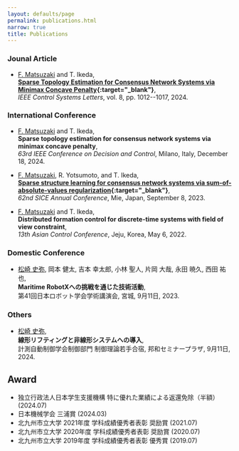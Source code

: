 ```yaml
---
layout: defaults/page
permalink: publications.html
narrow: true
title: Publications
---
```


### Jounal Article
* <u>F. Matsuzaki</u> and T. Ikeda,  
**[Sparse Topology Estimation for Consensus Network Systems via Minimax Concave Penalty](https://ieeexplore.ieee.org/document/10542337){:target="_blank"}**,  
_IEEE Control Systems Letters_, vol. 8, pp. 1012--1017, 2024.

### International Conference
* <u>F. Matsuzaki</u> and T. Ikeda,  
**Sparse topology estimation for consensus network systems via minimax concave penalty**,  
_63rd IEEE Conference on Decision and Control_, Milano, Italy, December 18, 2024. 

* <u>F. Matsuzaki</u>, R. Yotsumoto, and T. Ikeda,  
**[Sparse structure learning for consensus network systems via sum-of-absolute-values regularization](https://ieeexplore.ieee.org/document/10354244){:target="_blank"}**,  
_62nd SICE Annual Conference_, Mie, Japan, September 8, 2023.

* <u>F. Matsuzaki</u> and T. Ikeda,  
**Distributed formation control for discrete-time systems with field of view constraint**,  
_13th Asian Control Conference_, Jeju, Korea, May 6, 2022.

### Domestic Conference
* <u>松崎 史弥</u>, 岡本 健太, 吉本 幸太郎, 小林 聖人, 片岡 大哉, 永田 暁久, 西田 祐也,  
**Maritime RobotXへの挑戦を通じた技術活動**,  
第41回日本ロボット学会学術講演会, 宮城, 9月11日, 2023.

### Others
* <u>松崎 史弥</u>,  
**線形リフティングと非線形システムへの導入**,  
計測自動制御学会制御部門 制御理論若手合宿, 邦和セミナープラザ, 9月11日, 2024.

## Award
* 独立行政法人日本学生支援機構 特に優れた業績による返還免除（半額）(2024.07)
* 日本機械学会 三浦賞 (2024.03)
* 北九州市立大学 2021年度 学科成績優秀者表彰 奨励賞 (2021.07)
* 北九州市立大学 2020年度 学科成績優秀者表彰 奨励賞 (2020.07)
* 北九州市立大学 2019年度 学科成績優秀者表彰 優秀賞 (2019.07)